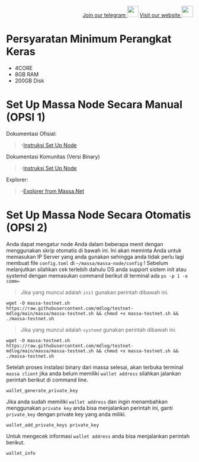 <p style="font-size:14px" align="right">
<a href="https://t.me/massa_indonesia" target="_blank">Join our telegram <img src="https://user-images.githubusercontent.com/50621007/168689534-796f181e-3e4c-43a5-8183-9888fc92cfa7.png" width="30"/></a>
<a href="https://massa.net" target="_blank">Visit our website <img src="https://user-images.githubusercontent.com/17427126/175755888-1a279a45-4b3d-4fa5-be6b-ebab93346af4.png" width="30"/></a>
</p>

# Persyaratan Minimum Perangkat Keras

 - 4CORE
 - 8GB RAM
 - 200GB Disk

 # Set Up Massa Node Secara Manual (OPSI 1)
Dokumentasi Ofisial:
>-[Instruksi Set Up Node](https://massa.readthedocs.io/en/latest/testnet/install.html)

Dokumentasi Komunitas (Versi Binary)
>-[Instruksi Set Up Node](https://medium.com/@massacaptain/tutorial-massa-testnet-binary-version-d7e10847e4c0)

Explorer:
>-[Explorer from Massa.Net](https://massa.net/testnet/)

# Set Up Massa Node Secara Otomatis (OPSI 2)

Anda dapat mengatur node Anda dalam beberapa menit dengan menggunakan skrip otomatis di bawah ini. Ini akan meminta Anda untuk memasukan IP Server yang anda gunakan sehingga anda tidak perlu lagi membuat file ```config.toml``` di ```~/massa/massa-node/config``` ! Sebelum melanjutkan silahkan cek terlebih dahulu OS anda support sistem init atau systemd dengan memasukan command berikut di terminal ada ```ps -p 1 -o comm= ```

> Jika yang muncul adalah ```init``` gunakan perintah dibawah ini.

```
wget -O massa-testnet.sh https://raw.githubusercontent.com/mdlog/testnet-mdlog/main/massa/massa-testnet.sh && chmod +x massa-testnet.sh && ./massa-testnet.sh
```

> Jika yang muncul adalah ```systemd``` gunakan perintah dibawah ini.

```
wget -O massa-testnet.sh https://raw.githubusercontent.com/mdlog/testnet-mdlog/main/massa/massa-testnet.sh && chmod +x massa-testnet.sh && ./massa-testnet.sh
```

Setelah proses instalasi binary dari massa selesai, akan terbuka terminal ```massa client``` jika anda belum memiliki ```wallet address``` silahkan jalankan perintah berikut di command line.

```
wallet_generate_private_key
```

Jika anda sudah memiliki ```wallet address``` dan ingin menambahkan menggunakan ```private key``` anda bisa menjalankan perintah ini, ganti ```private_key``` dengan private key yang anda miliki.

```
wallet_add_private_keys private_key
```
Untuk mengecek informasi ```wallet address``` anda bisa menjalankan perintah berikut.
```
wallet_info
```


